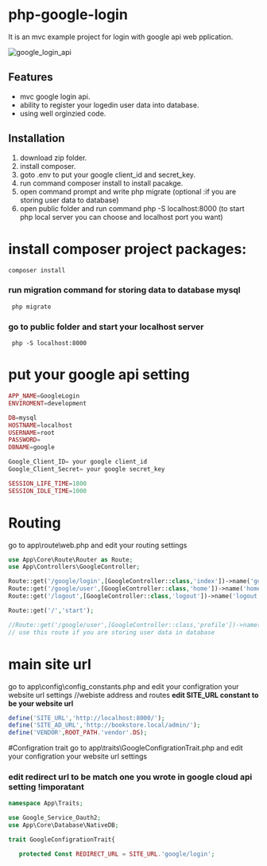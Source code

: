# php-google-login
It is an mvc example project for login with google api web pplication.

![google_login_api](https://github.com/PHPMohamedNabil/php-google-login-api/assets/29188634/401d8d11-710e-485c-a308-4666bf21c932)

Features
--------
* mvc google login api.
* ability to register your logedin user data into database.
* using well orginzied code.

Installation
------------

1. download zip folder.
2. install composer.
3. goto .env to put your google client_id and secret_key.
4. run command composer install to install pacakge.
5. open command prompt and write php migrate (optional :if you are storing user data to database)
6. open public folder and run command php -S localhost:8000 (to start php local server you can choose and localhost port you want)

# install composer project packages:
    composer install 
### run migration command for storing data to database mysql
     php migrate  
### go to public folder and start your localhost server
     php -S localhost:8000   

# put your google api setting 

```php
APP_NAME=GoogleLogin
ENVIROMENT=development

DB=mysql
HOSTNAME=localhost
USERNAME=root
PASSWORD=
DBNAME=google

Google_Client_ID= your google client_id
Google_Client_Secret= your google secret_key

SESSION_LIFE_TIME=1800
SESSION_IDLE_TIME=1000
```
# Routing
 go to app\route\web.php and edit your routing settings
```php
use App\Core\Route\Router as Route;
use App\Controllers\GoogleController;

Route::get('/google/login',[GoogleController::class,'index'])->name('google_login')->middleware('checkLogin');
Route::get('/google/user',[GoogleController::class,'home'])->name('home_page')->middleware('authCheck');
Route::get('/logout',[GoogleController::class,'logout'])->name('logout')->middleware('authCheck');

Route::get('/','start');

//Route::get('/google/user',[GoogleController::class,'profile'])->name('home_page')->middleware('authCheck');
// use this route if you are storing user data in database
```

# main site url
 go to app\config\config_constants.php and edit your configration your website url settings
//webiste address and routes
**edit SITE_URL constant to be your website url**
```php
define('SITE_URL','http://localhost:8000/');
define('SITE_AD_URL','http://bookstore.local/admin/');
define('VENDOR',ROOT_PATH.'vendor'.DS);
```

#Configration trait
 go to app\traits\GoogleConfigrationTrait.php and edit your configration your website url settings
 ### edit redirect url to be match one you wrote in google cloud api setting **!imporatant**
 ```php
namespace App\Traits;

use Google_Service_Oauth2;
use App\Core\Database\NativeDB;

trait GoogleConfigrationTrait{

    protected Const REDIRECT_URL = SITE_URL.'google/login';
```
